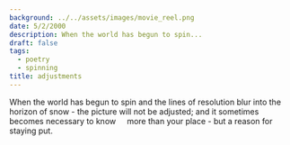 ```yaml
---
background: ../../assets/images/movie_reel.png
date: 5/2/2000
description: When the world has begun to spin...
draft: false
tags:
  - poetry
  - spinning
title: adjustments
---
```


When the world has begun to spin
and the lines of resolution blur into the horizon of snow -
the picture will not be adjusted;
and it sometimes becomes necessary to know
    more than your place -
but a reason for staying put.
